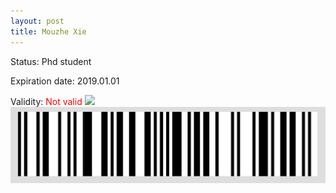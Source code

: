 ```yaml
---
layout: post
title: Mouzhe Xie
---
```


Status: Phd student

Expiration date: 2019.01.01

Validity: <font color="red"> Not valid</font> 
![](/members/img/Mouzhe_Xie.png)
![](/members/img/bar.png)
